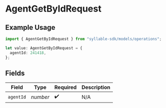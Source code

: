 # AgentGetByIdRequest

## Example Usage

```typescript
import { AgentGetByIdRequest } from "syllable-sdk/models/operations";

let value: AgentGetByIdRequest = {
  agentId: 241418,
};
```

## Fields

| Field              | Type               | Required           | Description        |
| ------------------ | ------------------ | ------------------ | ------------------ |
| `agentId`          | *number*           | :heavy_check_mark: | N/A                |